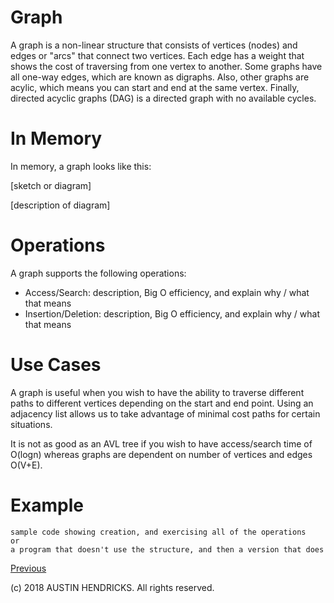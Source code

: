 # Graph

A graph is a non-linear structure that consists of vertices (nodes) and edges or "arcs" that connect two vertices. Each edge has a weight that shows the cost of traversing from one vertex to another. Some graphs have all one-way edges, which are known as digraphs. Also, other graphs are acylic, which means you can start and end at the same vertex. Finally, directed acyclic graphs (DAG) is a directed graph with no available cycles.

# In Memory

In memory, a graph looks like this:

\[sketch or diagram\]

\[description of diagram\]

# Operations

A graph supports the following operations:

* Access/Search: description, Big O efficiency, and explain why / what that means
* Insertion/Deletion: description, Big O efficiency, and explain why / what that means

# Use Cases

A graph is useful when you wish to have the ability to traverse different paths to different vertices depending on the start and end point. Using an adjacency list allows us to take advantage of minimal cost paths for certain situations.

It is not as good as an AVL tree if you wish to have access/search time of O(logn) whereas graphs are dependent on number of vertices and edges O(V+E).

# Example

```
sample code showing creation, and exercising all of the operations
or
a program that doesn't use the structure, and then a version that does
```

[Previous](binary_heap.md)

(c) 2018 AUSTIN HENDRICKS. All rights reserved.

